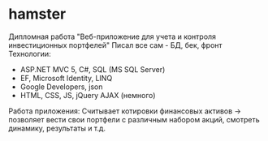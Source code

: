 # hamster
Дипломная работа "Веб-приложение для учета и контроля инвестиционных портфелей"
Писал все сам - БД, бек, фронт
Технологии:
- ASP.NET MVC 5, C#, SQL (MS SQL Server)
- EF, Microsoft Identity, LINQ
- Google Developers, json
- HTML, CSS, JS, jQuery AJAX (немного)

Работа приложения:
Считывает котировки финансовых активов ->  позволяет вести свои портфели с различным набором акций, смотреть динамику, результаты и т.д. 
